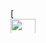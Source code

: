

<div style="width: 40px; height: 40px; overflow: hidden; float: right">
[<img src="~/assets/features/look-up-system.svg" height="40px" class="for-link" style="object-fit: cover; object-position: left;">](xref:Abyss.Parts.LookUp.Index)
</div>
